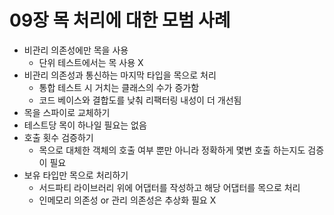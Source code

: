 # 09장 목 처리에 대한 모범 사례

* 비관리 의존성에만 목을 사용
    * 단위 테스트에서는 목 사용 X
* 비관리 의존성과 통신하는 마지막 타입을 목으로 처리
    * 통합 테스트 시 거치는 클래스의 수가 증가함
    * 코드 베이스와 결합도를 낮춰 리팩터링 내성이 더 개선됨
* 목을 스파이로 교체하기
* 테스트당 목이 하나일 필요는 없음
* 호출 횟수 검증하기
    * 목으로 대체한 객체의 호출 여부 뿐만 아니라 정확하게 몇변 호출 하는지도 검증이 필요
* 보유 타입만 목으로 처리하기
    * 서드파티 라이브러리 위에 어댑터를 작성하고 해당 어댑터를 목으로 처리
    * 인메모리 의존성 or 관리 의존성은 추상화 필요 X
